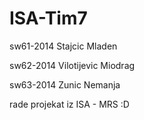 # ISA-Tim7

sw61-2014 Stajcic Mladen

sw62-2014 Vilotijevic Miodrag

sw63-2014 Zunic Nemanja

rade projekat iz ISA - MRS :D
